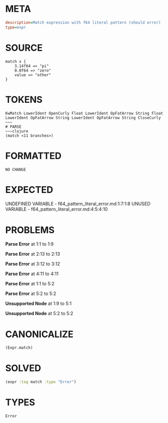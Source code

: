 # META
~~~ini
description=Match expression with f64 literal pattern (should error)
type=expr
~~~
# SOURCE
~~~roc
match x {
    3.14f64 => "pi"
    0.0f64 => "zero"
    value => "other"
}
~~~
# TOKENS
~~~text
KwMatch LowerIdent OpenCurly Float LowerIdent OpFatArrow String Float LowerIdent OpFatArrow String LowerIdent OpFatArrow String CloseCurly ~~~
# PARSE
~~~clojure
(match <11 branches>)
~~~
# FORMATTED
~~~roc
NO CHANGE
~~~
# EXPECTED
UNDEFINED VARIABLE - f64_pattern_literal_error.md:1:7:1:8
UNUSED VARIABLE - f64_pattern_literal_error.md:4:5:4:10
# PROBLEMS
**Parse Error**
at 1:1 to 1:9

**Parse Error**
at 2:13 to 2:13

**Parse Error**
at 3:12 to 3:12

**Parse Error**
at 4:11 to 4:11

**Parse Error**
at 1:1 to 5:2

**Parse Error**
at 5:2 to 5:2

**Unsupported Node**
at 1:9 to 5:1

**Unsupported Node**
at 5:2 to 5:2

# CANONICALIZE
~~~clojure
(Expr.match)
~~~
# SOLVED
~~~clojure
(expr :tag match :type "Error")
~~~
# TYPES
~~~roc
Error
~~~
